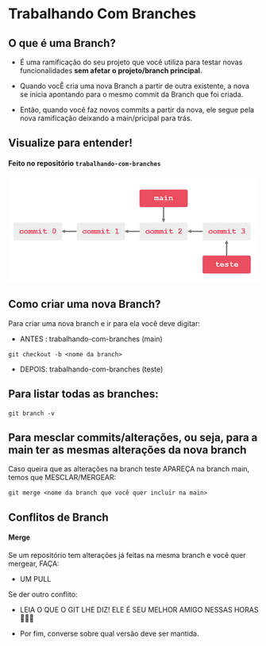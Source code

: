 # Trabalhando Com Branches

## O que é uma Branch?
- É uma ramificação do seu projeto que você utiliza para testar novas funcionalidades **sem afetar o projeto/branch principal**.

- Quando vocÊ cria uma nova Branch a partir de outra existente, a nova se inicia apontando para o mesmo commit da Branch que foi criada.

- Então, quando você faz novos commits a partir da nova, ele segue pela nova ramificação deixando a main/pricipal para trás.

## Visualize para entender!
#### Feito no repositório ``trabalhando-com-branches``
![alt text](image-1.png)

## Como criar uma nova Branch?
Para criar uma nova branch e ir para ela você deve digitar:
- ANTES : trabalhando-com-branches (main)
```
git checkout -b <nome da branch>
```
- DEPOIS: trabalhando-com-branches (teste)

## Para listar todas as branches:
```
git branch -v
```
## Para mesclar commits/alterações, ou seja, para a main ter as mesmas alterações da nova branch
Caso queira que as alterações na branch teste APAREÇA na branch main, temos que MESCLAR/MERGEAR:
```
git merge <nome da branch que você quer incluir na main>
```


## Conflitos de Branch 

#### Merge
Se um repositório tem alterações já feitas na mesma branch e você quer mergear, FAÇA: 

- UM PULL

Se der outro conflito:
- LEIA O QUE O GIT LHE DIZ! ELE É SEU MELHOR AMIGO NESSAS HORAS 💁🏽‍♀️

- Por fim, converse sobre qual versão deve ser mantida.